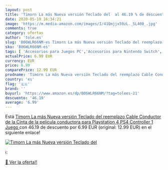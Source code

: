 ```yaml
---
layout: post
title: 'Timorn La más Nueva versión Teclado del  al 46.19 % de descuento'
date: 2020-05-19 16:34:21
image: 'https://m.media-amazon.com/images/I/41Qmjjx59zL._SL400_.jpg'
comments: true
category: ofertas
author: 'tole.es'
slug: 'B06WLR66NM-es Timorn La más Nueva versión Teclado del reemplazo Cable...'
sku: 'B06WLR66NM-es'
tags: [ 'Accesorios para Juegos PC','Accesorios para Nintendo Switch','Hardware y juegos para Nintendo Switch','Juegos y Accesorios para PC','Mandos para Nintendo Switch','Videojuegos','playstation','ps4', ]
actualPrice: 6.99 EUR
currency: EUR
price: 6.99
comparePrice: 12.99 EUR
prodname: 'Timorn La más Nueva versión Teclado del reemplazo Cable Conductor de la Cinta de la película conductora para Playstation 4 PS4 Controller  1 Juego '
country: 'es'
flag: '🇪🇸'
brand: ''
buyurl: 'https://www.amazon.es/dp/B06WLR66NM/?tag=tolees-21'
descuento: '46.19'
average: '6.99'
---
```


Está [Timorn La más Nueva versión Teclado del reemplazo Cable Conductor de la Cinta de la película conductora para Playstation 4 PS4 Controller  1 Juego ](https://www.amazon.es/dp/B06WLR66NM/?tag=tolees-21) con 46.19 de descuento por 6.99 EUR (original: 12.99 EUR) en el siguiente enlace!

[![Timorn La más Nueva versión Teclado del ](https://m.media-amazon.com/images/I/41Qmjjx59zL._SL400_.jpg)](https://www.amazon.es/dp/B06WLR66NM/?tag=tolees-21)

ℹ️:


[🛒 Ver la oferta!!](https://www.amazon.es/dp/B06WLR66NM/?tag=tolees-21)
